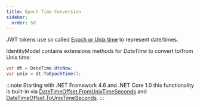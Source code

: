```yaml
---
title: Epoch Time Conversion
sidebar:
  order: 50
---
```


JWT tokens use so called [Epoch or Unix
time](https://en.wikipedia.org/wiki/Unix_time) to represent date/times.

IdentityModel contains extensions methods for *DateTime* to convert
to/from Unix time:

```csharp
var dt = DateTime.UtcNow;
var unix = dt.ToEpochTime();
```

:::note
Starting with .NET Framework 4.6 and .NET Core 1.0 this functionality is
built-in via
[DateTimeOffset.FromUnixTimeSeconds](https://docs.microsoft.com/en-us/dotnet/api/system.datetimeoffset.fromunixtimeseconds)
and
[DateTimeOffset.ToUnixTimeSeconds](https://docs.microsoft.com/en-us/dotnet/api/system.datetimeoffset.tounixtimeseconds).
:::

